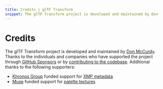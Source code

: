 ```yaml
---
title: Credits | glTF Transform
snippet: The glTF Transform project is developed and maintained by Don McCurdy. Thanks to the individuals and companies who have supported the project through GitHub Sponsors or by…
---
```


# Credits

The glTF Transform project is developed and maintained by [Don McCurdy](https://github.com/donmccurdy). Thanks to the individuals and companies who have supported the project through [GitHub Sponsors](https://github.com/sponsors/donmccurdy/) or by [contributing to the codebase](https://github.com/donmccurdy/glTF-Transform/graphs/contributors). Additional thanks to the following supporters:

- [Khronos Group](https://www.khronos.org/) funded support for [XMP metadata](/modules/extensions/classes/KHRXMP)
- [Muse](https://www.muse.place/) funded support for [palette textures](/modules/functions/functions/palette)
